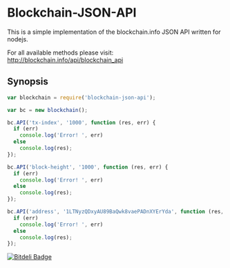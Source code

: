 Blockchain-JSON-API
===================

This is a simple implementation of the blockchain.info JSON API written for nodejs.

For all available methods please visit: http://blockchain.info/api/blockchain_api

## Synopsis


``` javascript
var blockchain = require('blockchain-json-api');

var bc = new blockchain();

bc.API('tx-index', '1000', function (res, err) {
  if (err)
    console.log('Error! ', err)
  else
    console.log(res);  
});

bc.API('block-height', '1000', function (res, err) {
  if (err)
    console.log('Error! ', err)
  else
    console.log(res);
});

bc.API('address', '1LTNyzQDxyAU89BaQwk8vaePADnXYErYda', function (res, err) {
  if (err)
    console.log('Error! ', err)
  else
    console.log(res);
});

```



[![Bitdeli Badge](https://d2weczhvl823v0.cloudfront.net/orweinberger/blockchain-json-api/trend.png)](https://bitdeli.com/free "Bitdeli Badge")

